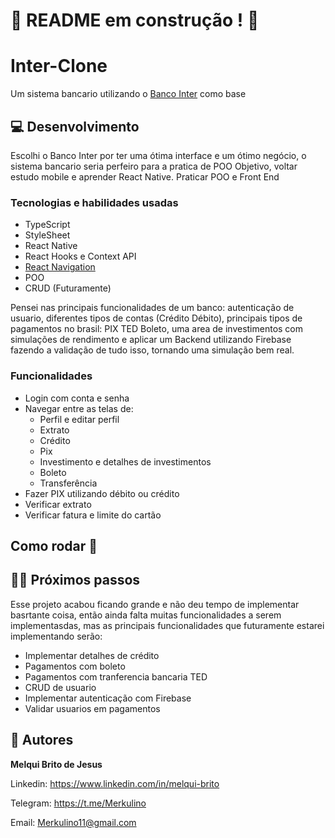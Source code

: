 # :construction: README em construção ! :construction:
# Inter-Clone

Um sistema bancario utilizando o [Banco Inter](https://www.bancointer.com.br/) como base

## 💻 Desenvolvimento

Escolhi o Banco Inter por ter uma ótima interface e um ótimo negócio, o sistema bancario seria perfeiro para a pratica de POO
Objetivo, voltar estudo mobile e aprender React Native. Praticar POO e Front End

### Tecnologias e habilidades usadas

 - TypeScript
 - StyleSheet
 - React Native
 - React Hooks e Context API
 - [React Navigation](https://reactnavigation.org/)
 - POO
 - CRUD (Futuramente)

Pensei nas principais funcionalidades de um banco: autenticação de usuario, diferentes tipos de contas (Crédito Débito), 
principais tipos de pagamentos no brasil: PIX TED Boleto, uma area de investimentos com simulações de rendimento e aplicar um Backend utilizando
Firebase fazendo a validação de tudo isso, tornando uma simulação bem real.

### Funcionalidades

 - Login com conta e senha
 - Navegar entre as telas de:
   - Perfil e editar perfil
   - Extrato
   - Crédito
   - Pix
   - Investimento e detalhes de investimentos
   - Boleto
   - Transferência
 - Fazer PIX utilizando débito ou crédito
 - Verificar extrato
 - Verificar fatura e limite do cartão

## Como rodar 🚀

## 👨‍💻 Próximos passos

Esse projeto acabou ficando grande e não deu tempo de implementar basrtante coisa, então ainda falta muitas funcionalidades a serem
implementasdas, mas as principais funcionalidades que futuramente estarei implementando serão:

 - Implementar detalhes de crédito
 - Pagamentos com boleto
 - Pagamentos com tranferencia bancaria TED
 - CRUD de usuario
 - Implementar autenticação com Firebase
 - Validar usuarios em pagamentos

## 🤝 Autores

**Melqui Brito de Jesus**

Linkedin: https://www.linkedin.com/in/melqui-brito

Telegram: https://t.me/Merkulino

Email: Merkulino11@gmail.com
<br>
